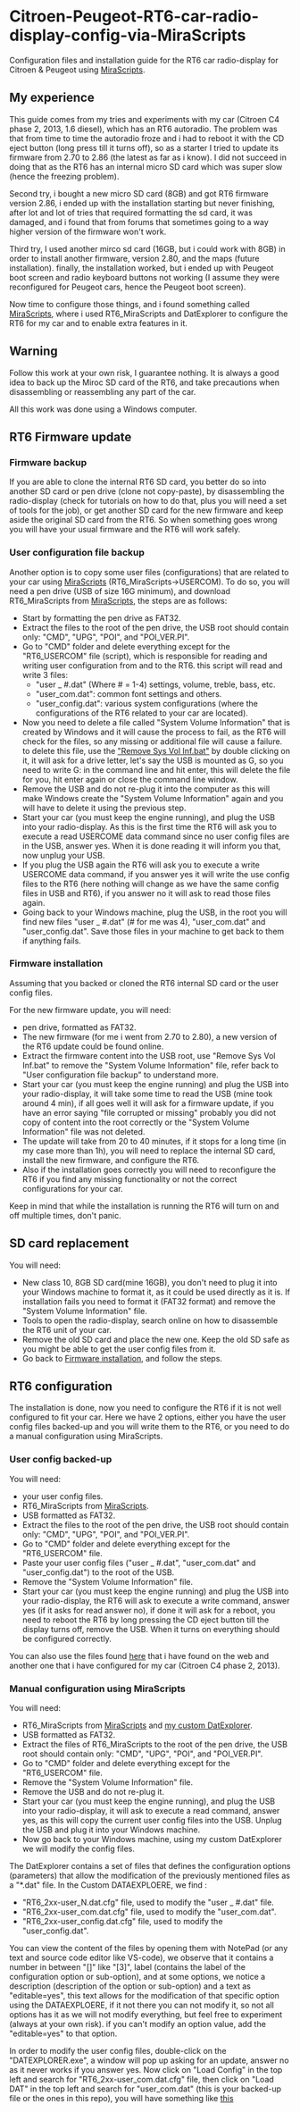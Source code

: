
# Citroen-Peugeot-RT6-car-radio-display-config-via-MiraScripts
Configuration files and installation guide for the RT6 car radio-display for Citroen &amp; Peugeot using [MiraScripts](http://mira308sw.altervista.org/en/index.htm).

## My experience 
This guide comes from my tries and experiments with my car (Citroen C4 phase 2, 2013, 1.6 diesel), which has an RT6 autoradio. The problem was that from time to time the autoradio froze and i had to reboot it with the CD eject button (long press till it turns off), so as a starter I tried to update its firmware from 2.70 to 2.86 (the latest as far as i know). I did not succeed in doing that as the RT6 has an internal micro SD card which was super slow (hence the freezing problem). 

Second try, i bought a new micro SD card (8GB) and got RT6 firmware version 2.86, i ended up with the installation starting but never finishing, after lot and lot of tries that required formatting the sd card, it was damaged, and i found that from forums that sometimes going to a way higher version of the firmware won't work. 

Third try, I used another mirco sd card (16GB, but i could work with 8GB) in order to install another firmware, version 2.80, and the maps (future installation). finally, the installation worked, but i ended up with Peugeot boot screen and radio keyboard buttons not working (I assume they were reconfigured for Peugeot cars, hence the Peugeot boot screen).

Now time to configure those things, and i found something called [MiraScripts](http://mira308sw.altervista.org/fr/index.htm), where i used RT6_MiraScripts and DatExplorer to configure the RT6 for my car and to enable extra features in it.

## Warning
Follow this work at your own risk, I guarantee nothing. It is always a good idea to back up the Miroc SD card of the RT6, and take precautions when disassembling or reassembling any part of the car.

All this work was done using a Windows computer.

## RT6 Firmware update
### Firmware backup
If you are able to clone the internal RT6 SD card, you better do so into another SD card or pen drive (clone not copy-paste), by disassembling the radio-display (check for tutorials on how to do that, plus you will need a set of tools for the job), or get another SD card for the new firmware and keep aside the original SD card from the RT6. So when something goes wrong you will have your usual firmware and the RT6 will work safely.

### User configuration file backup
Another option is to copy some user files (configurations) that are related to your car using [MiraScripts](http://mira308sw.altervista.org/fr/index.htm) (RT6_MiraScripts->USERCOM).
To do so, you will need a pen drive (USB of size 16G minimum), and download  RT6_MiraScripts from [MiraScripts](http://mira308sw.altervista.org/fr/index.htm), the steps are as follows:
- Start by formatting the pen drive as FAT32.
- Extract the files to the root of the pen drive, the USB root should contain only: "CMD", "UPG", "POI", and "POI_VER.PI".
- Go to "CMD" folder and delete everything except for the "RT6_USERCOM" file (script), which is responsible for reading and writing user configuration from and to the RT6. this script will read and write 3 files:
  - "user _ #.dat" (Where # = 1-4) settings, volume, treble, bass, etc.
  - "user_com.dat": common font settings and others.
  - "user_config.dat": various system configurations (where the configurations of the RT6 related to your car are located).
- Now you need to delete a file called "System Volume Information" that is created by Windows and it will cause the process to fail, as the RT6 will check for the files, so any missing or additional file will cause a failure. to delete this file, use the ["Remove Sys Vol Inf.bat"](https://github.com/bentalebahmed/Citroen-Peugeot-RT6-car-radio-display-config-via-MiraScripts/blob/main/Remove%20Sys%20Vol%20Inf.bat) by double clicking on it, it will ask for a drive letter, let's say the USB is mounted as G, so you need to write G: in the command line and hit enter, this will delete the file for you, hit enter again or close the command line window.
- Remove the USB and do not re-plug it into the computer as this will make Windows create the "System Volume Information" again and you will have to delete it using the previous step.
- Start your car (you must keep the engine running), and plug the USB into your radio-display. As this is the first time the RT6 will ask you to execute a read USERCOME data command since no user config files are in the USB, answer yes. When it is done reading it will inform you that, now unplug your USB.
- If you plug the USB again the RT6 will ask you to execute a write USERCOME data command, if you answer yes it will write the use config files to the RT6 (here nothing will change as we have the same config files in USB and RT6), if you answer no it will ask to read those files again. 
- Going back to your Windows machine, plug the USB, in the root you will find new files "user _ #.dat" (# for me was 4), "user_com.dat" and "user_config.dat". Save those files in your machine to get back to them if anything fails.

### Firmware installation
Assuming that you backed or cloned the RT6 internal SD card or the user config files.

For the new firmware update, you will need:
- pen drive, formatted as FAT32.
- The new firmware (for me i went from 2.70 to 2.80), a new version of the RT6 update could be found online.
- Extract the firmware content into the USB root, use "Remove Sys Vol Inf.bat" to remove the "System Volume Information" file, refer back to "User configuration file backup" to understand more.
- Start your car (you must keep the engine running) and plug the USB into your radio-display, it will take some time to read the USB (mine took around 4 min), if all goes well it will ask for a firmware update, if you have an error saying "file corrupted or missing" probably you did not copy of content into the root correctly or the "System Volume Information" file was not deleted.
- The update will take from 20 to 40 minutes, if it stops for a long time (in my case more than 1h), you will need to replace the internal SD card, install the new firmware, and configure the RT6.
- Also if the installation goes correctly you will need to reconfigure the RT6 if you find any missing functionality or not the correct configurations for your car.

Keep in mind that while the installation is running the RT6 will turn on and off multiple times, don't panic.

## SD card replacement
You will need:
- New class 10, 8GB SD card(mine 16GB), you don't need to plug it into your Windows machine to format it, as it could be used directly as it is. If installation fails you need to format it (FAT32 format) and remove the "System Volume Information" file.
- Tools to open the radio-display, search online on how to disassemble the RT6 unit of your car.
- Remove the old SD card and place the new one. Keep the old SD safe as you might be able to get the user config files from it.
- Go back to [Firmware installation](https://github.com/bentalebahmed/Citroen-Peugeot-RT6-car-radio-display-config-via-MiraScripts#firmware-installation), and follow the steps.
  
## RT6 configuration
The installation is done, now you need to configure the RT6 if it is not well configured to fit your car. Here we have 2 options, either you have the user config files backed-up and you will write them to the RT6, or you need to do a manual configuration using MiraScripts.

### User config backed-up
You will need:
- your user config files.
- RT6_MiraScripts from [MiraScripts](http://mira308sw.altervista.org/fr/index.htm).
- USB formatted as FAT32.
- Extract the files to the root of the pen drive, the USB root should contain only: "CMD", "UPG", "POI", and "POI_VER.PI".
- Go to "CMD" folder and delete everything except for the "RT6_USERCOM" file.
- Paste your user config files ("user _ #.dat", "user_com.dat" and "user_config.dat") to the root of the USB.
- Remove the "System Volume Information" file.
- Start your car (you must keep the engine running) and plug the USB into your radio-display, the RT6 will ask to execute a write command, answer yes (if it asks for read answer no), if done it will ask for a reboot, you need to reboot the RT6 by long pressing the CD eject button till the display turns off, remove the USB. When it turns on everything should be configured correctly.

You can also use the files found [here](https://github.com/bentalebahmed/Citroen-Peugeot-RT6-car-radio-display-config-via-MiraScripts/tree/main/Custom%20Citroen%20C4%20user%20config%20files) that i have found on the web and another one that i have configured for my car (Citroen C4 phase 2, 2013).

### Manual configuration using MiraScripts
You will need:
- RT6_MiraScripts from [MiraScripts](http://mira308sw.altervista.org/fr/index.htm) and [my custom DatExplorer](https://github.com/bentalebahmed/Citroen-Peugeot-RT6-car-radio-display-config-via-MiraScripts/tree/main/Custom%20DATAEXPLOERE).
- USB formatted as FAT32.
-  Extract the files of RT6_MiraScripts to the root of the pen drive, the USB root should contain only: "CMD", "UPG", "POI", and "POI_VER.PI".
- Go to "CMD" folder and delete everything except for the "RT6_USERCOM" file.
- Remove the "System Volume Information" file.
- Remove the USB and do not re-plug it.
- Start your car (you must keep the engine running), and plug the USB into your radio-display, it will ask to execute a read command, answer yes, as this will copy the current user config files into the USB. Unplug the USB and plug it into your Windows machine.
- Now go back to your Windows machine, using my custom DatExplorer we will modify the config files.

The DatExplorer contains a set of files that defines the configuration options (parameters) that allow the modification of the previously mentioned files as a "*.dat" file. In the Custom DATAEXPLOERE, we find :
- "RT6_2xx-user_N.dat.cfg" file, used to modify the "user _ #.dat" file.
- "RT6_2xx-user_com.dat.cfg" file, used to modify the "user_com.dat".
- "RT6_2xx-user_config.dat.cfg" file, used to modify the "user_config.dat".

You can view the content of the files by opening them with NotePad (or any text and source code editor like VS-code), we observe that it contains a number in between "[]" like "[3]", label (contains the label of the configuration option or sub-option), and at some options, we notice a description (description of the option or sub-option) and a text as "editable=yes", this text allows for the modification of that specific option using the DATAEXPLOERE, if it not there you can not modify it, so not all options has it as we will not modify everything, but feel free to experiment (always at your own risk). if you can't modify an option value, add the "editable=yes" to that option.

In order to modify the user config files, double-click on the "DATEXPLORER.exe", a window will pop up asking for an update, answer no as it never works if you answer yes. Now click on "Load Config" in the top left and search for "RT6_2xx-user_com.dat.cfg" file, then click on "Load DAT" in the top left and search for "user_com.dat" (this is your backed-up file or the ones in this repo), you will have something like [this](https://github.com/bentalebahmed/Citroen-Peugeot-RT6-car-radio-display-config-via-MiraScripts/blob/main/Figs/DAtExplorer.png)






